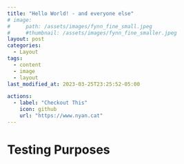 ```yaml
---
title: "Hello World! - and everyone else"
# image: 
#     path: /assets/images/fynn_fine_small.jpeg
#     #thumbnail: /assets/images/fynn_fine_smaller.jpeg
layout: post
categories:
  - Layout
tags:
  - content
  - image
  - layout
last_modified_at: 2023-03-25T23:25:52-05:00

actions:
  - label: "Checkout This"
    icon: github
    url: "https://www.nyan.cat"
---
```


# Testing Purposes